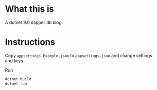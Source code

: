 # What this is
A dotnet 9.0 dapper db blog.

# Instructions
Copy `appsettings.Example.json` to `appsettings.json` and change settings and keys.

Run
```sh
dotnet build
dotnet run
```